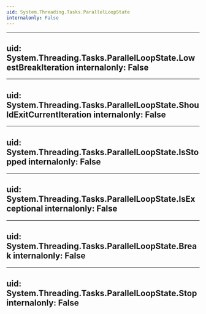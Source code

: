 ```yaml
---
uid: System.Threading.Tasks.ParallelLoopState
internalonly: False
---
```


---
uid: System.Threading.Tasks.ParallelLoopState.LowestBreakIteration
internalonly: False
---

---
uid: System.Threading.Tasks.ParallelLoopState.ShouldExitCurrentIteration
internalonly: False
---

---
uid: System.Threading.Tasks.ParallelLoopState.IsStopped
internalonly: False
---

---
uid: System.Threading.Tasks.ParallelLoopState.IsExceptional
internalonly: False
---

---
uid: System.Threading.Tasks.ParallelLoopState.Break
internalonly: False
---

---
uid: System.Threading.Tasks.ParallelLoopState.Stop
internalonly: False
---
